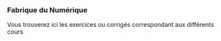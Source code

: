 ### Fabrique du Numérique

Vous trouverez ici les exercices ou corrigés correspondant aux différents cours
